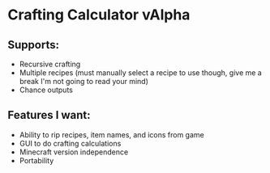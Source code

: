 # Crafting Calculator vAlpha

## Supports:

- Recursive crafting
- Multiple recipes (must manually select a recipe to use though, give me a break I'm not going to read your mind)
- Chance outputs


## Features I want:
- Ability to rip recipes, item names, and icons from game
- GUI to do crafting calculations
- Minecraft version independence
- Portability